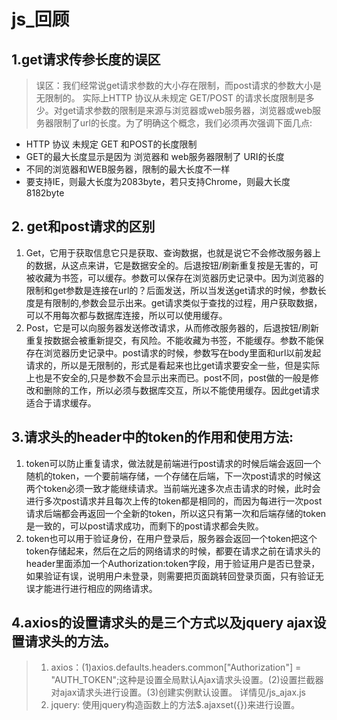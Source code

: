 # js_回顾
## 1.get请求传参长度的误区
> 误区：我们经常说get请求参数的大小存在限制，而post请求的参数大小是无限制的。
实际上HTTP 协议从未规定 GET/POST 的请求长度限制是多少。对get请求参数的限制是来源与浏览器或web服务器，浏览器或web服务器限制了url的长度。为了明确这个概念，我们必须再次强调下面几点:
* HTTP 协议 未规定 GET 和POST的长度限制
* GET的最大长度显示是因为 浏览器和 web服务器限制了 URI的长度
* 不同的浏览器和WEB服务器，限制的最大长度不一样
* 要支持IE，则最大长度为2083byte，若只支持Chrome，则最大长度 8182byte
## 2. get和post请求的区别
1. Get，它用于获取信息它只是获取、查询数据，也就是说它不会修改服务器上的数据，从这点来讲，它是数据安全的。后退按钮/刷新重复按是无害的，可被收藏为书签，可以缓存。参数可以保存在浏览器历史记录中。因为浏览器的限制和get参数是连接在url的？后面发送，所以当发送get请求的时候，参数长度是有限制的,参数会显示出来。get请求类似于查找的过程，用户获取数据，可以不用每次都与数据库连接，所以可以使用缓存。
2. Post，它是可以向服务器发送修改请求，从而修改服务器的，后退按钮/刷新重复按数据会被重新提交，有风险。不能收藏为书签，不能缓存。参数不能保存在浏览器历史记录中。post请求的时候，参数写在body里面和url以前发起请求的，所以是无限制的，形式是看起来也比get请求要安全一些，但是实际上也是不安全的,只是参数不会显示出来而已。post不同，post做的一般是修改和删除的工作，所以必须与数据库交互，所以不能使用缓存。因此get请求适合于请求缓存。

## 3.请求头的header中的token的作用和使用方法:
1. token可以防止重复请求，做法就是前端进行post请求的时候后端会返回一个随机的token，一个要前端存储，一个存储在后端，下一次post请求的时候这两个token必须一致才能继续请求。当前端光速多次点击请求的时候，此时会进行多次post请求并且每次上传的token都是相同的，而因为每进行一次post请求后端都会再返回一个全新的token，所以这只有第一次和后端存储的token是一致的，可以post请求成功，而剩下的post请求都会失败。
2. token也可以用于验证身份，在用户登录后，服务器会返回一个token把这个token存储起来，然后在之后的网络请求的时候，都要在请求之前在请求头的header里面添加一个Authorization:token字段，用于验证用户是否已登录，如果验证有误，说明用户未登录，则需要把页面跳转回登录页面，只有验证无误才能进行进行相应的网络请求。

## 4.axios的设置请求头的是三个方式以及jquery ajax设置请求头的方法。
> 1. axios：(1)axios.defaults.headers.common["Authorization"] = "AUTH_TOKEN";这种是设置全局默认Ajax请求头设置。(2)设置拦截器对ajax请求头进行设置。(3)创建实例默认设置。 详情见/js_ajax.js
> 2. jquery: 使用jquery构造函数上的方法$.ajaxset({})来进行设置。

